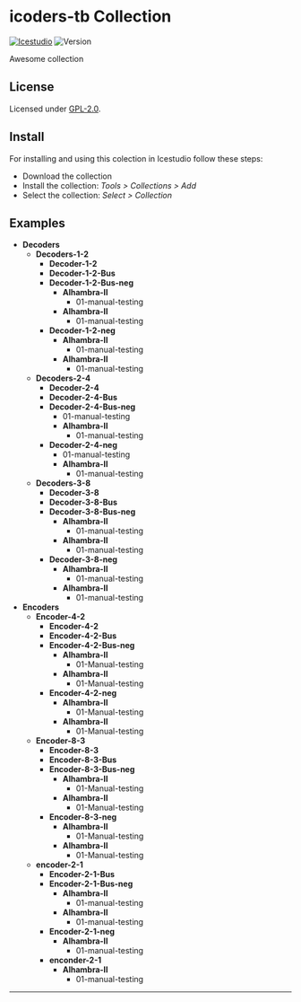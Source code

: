 

# icoders-tb Collection

[![Icestudio][icestudio-image]][icestudio-url]
![Version][version-image]


Awesome collection


## License

Licensed under [GPL-2.0](https://opensource.org/licenses/GPL-2.0).

## Install

For installing and using this colection in Icestudio follow these steps:

* Download the collection
* Install the collection: *Tools > Collections > Add*
* Select the collection: *Select > Collection*



## Examples
* **Decoders**
  * **Decoders-1-2**
    * **Decoder-1-2**
    * **Decoder-1-2-Bus**
    * **Decoder-1-2-Bus-neg**
      * **Alhambra-II**
        * 01-manual-testing
      * **Alhambra-II**
        * 01-manual-testing
    * **Decoder-1-2-neg**
      * **Alhambra-II**
        * 01-manual-testing
      * **Alhambra-II**
        * 01-manual-testing
  * **Decoders-2-4**
    * **Decoder-2-4**
    * **Decoder-2-4-Bus**
    * **Decoder-2-4-Bus-neg**
      * 01-manual-testing
      * **Alhambra-II**
        * 01-manual-testing
    * **Decoder-2-4-neg**
      * 01-manual-testing
      * **Alhambra-II**
        * 01-manual-testing
  * **Decoders-3-8**
    * **Decoder-3-8**
    * **Decoder-3-8-Bus**
    * **Decoder-3-8-Bus-neg**
      * **Alhambra-II**
        * 01-manual-testing
      * **Alhambra-II**
        * 01-manual-testing
    * **Decoder-3-8-neg**
      * **Alhambra-II**
        * 01-manual-testing
      * **Alhambra-II**
        * 01-manual-testing
* **Encoders**
  * **Encoder-4-2**
    * **Encoder-4-2**
    * **Encoder-4-2-Bus**
    * **Encoder-4-2-Bus-neg**
      * **Alhambra-II**
        * 01-Manual-testing
      * **Alhambra-II**
        * 01-Manual-testing
    * **Encoder-4-2-neg**
      * **Alhambra-II**
        * 01-Manual-testing
      * **Alhambra-II**
        * 01-Manual-testing
  * **Encoder-8-3**
    * **Encoder-8-3**
    * **Encoder-8-3-Bus**
    * **Encoder-8-3-Bus-neg**
      * **Alhambra-II**
        * 01-Manual-testing
      * **Alhambra-II**
        * 01-Manual-testing
    * **Encoder-8-3-neg**
      * **Alhambra-II**
        * 01-Manual-testing
      * **Alhambra-II**
        * 01-Manual-testing
  * **encoder-2-1**
    * **Encoder-2-1-Bus**
    * **Encoder-2-1-Bus-neg**
      * **Alhambra-II**
        * 01-manual-testing
      * **Alhambra-II**
        * 01-manual-testing
    * **Encoder-2-1-neg**
      * **Alhambra-II**
        * 01-manual-testing
    * **enconder-2-1**
      * **Alhambra-II**
        * 01-manual-testing




-------


<!-- Badges -->
[icestudio-image]: https://img.shields.io/badge/collection-icestudio-blue.svg
[icestudio-url]: https://github.com/FPGAwars/icestudio
[version-image]: https://img.shields.io/badge/version-v0.1.0-orange.svg
